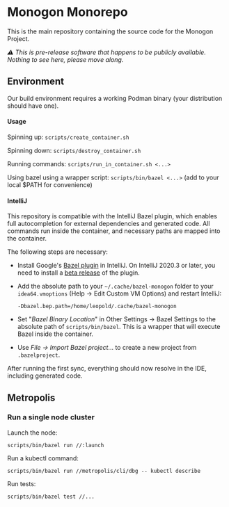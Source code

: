 # Monogon Monorepo

This is the main repository containing the source code for the Monogon Project.

*⚠️ This is pre-release software that happens to be publicly available. Nothing to see here, please move along.*

## Environment

Our build environment requires a working Podman binary (your distribution should have one).

#### Usage

Spinning up: `scripts/create_container.sh` 

Spinning down: `scripts/destroy_container.sh` 

Running commands: `scripts/run_in_container.sh <...>`

Using bazel using a wrapper script: `scripts/bin/bazel <...>` (add to your local $PATH for convenience)

#### IntelliJ

This repository is compatible with the IntelliJ Bazel plugin, which enables
full autocompletion for external dependencies and generated code. All commands
run inside the container, and necessary paths are mapped into the container.

The following steps are necessary:

- Install Google's [Bazel plugin](https://plugins.jetbrains.com/plugin/8609-bazel) in IntelliJ. On IntelliJ 2020.3 or later,
  you need to install a [beta release](https://github.com/bazelbuild/intellij/issues/2102#issuecomment-801242977) of the plugin.

- Add the absolute path to your `~/.cache/bazel-monogon` folder to your `idea64.vmoptions` (Help → Edit Custom VM Options)
  and restart IntelliJ:

  `-Dbazel.bep.path=/home/leopold/.cache/bazel-monogon`
  
- Set "*Bazel Binary Location*" in Other Settings → Bazel Settings to the absolute path of `scripts/bin/bazel`.
  This is a wrapper that will execute Bazel inside the container.
  
- Use _File → Import Bazel project_... to create a new project from `.bazelproject`.

After running the first sync, everything should now resolve in the IDE, including generated code.

## Metropolis

### Run a single node cluster

Launch the node:

    scripts/bin/bazel run //:launch
    
Run a kubectl command:

    scripts/bin/bazel run //metropolis/cli/dbg -- kubectl describe
 
Run tests:

    scripts/bin/bazel test //...
